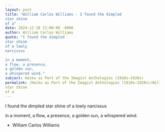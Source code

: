 ```yaml
---
layout: post
title: "William Carlos Williams - I found the dimpled
star shine
of a"
date: 2024-12-28 12:00:00 -0000
author: William Carlos Williams
quote: "I found the dimpled
star shine
of a lowly
narcissus

in a moment,
a flow, a presence,
a golden sun,
a whispered wind."
subject: Haiku as Part of the Imagist Anthologies (1910s–1920s)
permalink: /Haiku as Part of the Imagist Anthologies (1910s–1920s)/William Carlos Williams/William Carlos Williams - I found the dimpled
star shine
of a
---
```


I found the dimpled
star shine
of a lowly
narcissus

in a moment,
a flow, a presence,
a golden sun,
a whispered wind.

- William Carlos Williams
